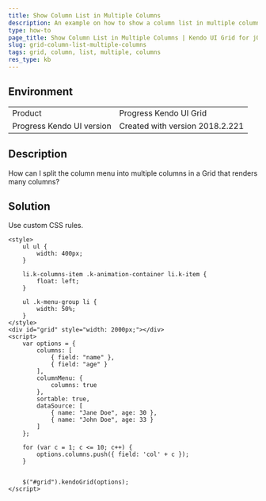 ```yaml
---
title: Show Column List in Multiple Columns
description: An example on how to show a column list in multiple columns of the Kendo UI Grid.
type: how-to
page_title: Show Column List in Multiple Columns | Kendo UI Grid for jQuery
slug: grid-column-list-multiple-columns
tags: grid, column, list, multiple, columns
res_type: kb
---
```


## Environment

<table>
 <tr>
  <td>Product</td>
  <td>Progress Kendo UI Grid</td>
 </tr>
 <tr>
  <td>Progress Kendo UI version</td>
  <td>Created with version 2018.2.221</td>
 </tr>
</table>


## Description

How can I split the column menu into multiple columns in a Grid that renders many columns?

## Solution

Use custom CSS rules.

```dojo
<style>
    ul ul {
        width: 400px;
    }

    li.k-columns-item .k-animation-container li.k-item {
        float: left;
    }

    ul .k-menu-group li {
        width: 50%;
    }
</style>
<div id="grid" style="width: 2000px;"></div>
<script>
    var options = {
        columns: [
            { field: "name" },
            { field: "age" }
        ],
        columnMenu: {
            columns: true
        },
        sortable: true,
        dataSource: [
            { name: "Jane Doe", age: 30 },
            { name: "John Doe", age: 33 }
        ]
    };

    for (var c = 1; c <= 10; c++) {
        options.columns.push({ field: 'col' + c });
    }


    $("#grid").kendoGrid(options);
</script>
```
